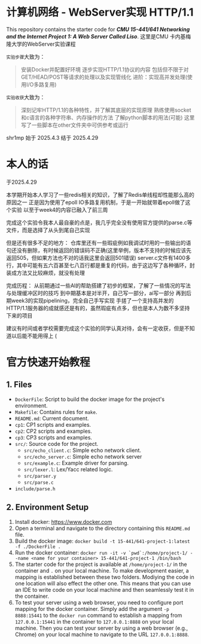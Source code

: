 # 计算机网络 - WebServer实现 HTTP/1.1

This repository contains the starter code for ***CMU 15-441/641 Networking and the Internet Project 1: A Web Server Called Liso***.
这里是CMU 卡内基梅隆大学的WebServer实验课程


`实验步骤`大致为：
> 安装Docker并配置好环境
> 逐步实现HTTP/1.1协议的内容
> 包括但不限于对GET/HEAD/POST等请求的处理以及实现管线化
> 进阶：实现高并发处理(使用I/O多路复用)


`实验收获`大致为：
> 深刻记牢HTTP/1.1的各种特性，并了解其底层的实现原理
> 熟练使用socket和c语言的各种字符串、内存操作的方法
> 了解python脚本的用法(可能) 这里写了一些脚本在other文件夹中可供参考或运行


shr1mp 始于 2025.4.3 结于 2025.4.29

# 本人的话


于2025.4.29


本学期开始本人学习了一些redis相关的知识，了解了Redis单线程却性能那么高的原因之一
正是因为使用了epoll IO多路复用机制，于是一开始就带着epoll做了这个实验 以至于week4的内容已融入了前三周


完成这个实验令我本人最自豪的点是，我几乎完全没有使用官方提供的parse.c等文件，而是选择了从头到尾自己实现


但是还有很多不足的地方：
仓库里还有一些瑕疵例如我调试时用的一些输出的语句还没有删除，有时候返回的错误码不正确(这里举例，版本不支持的时候应该先返回505，但如果方法也不对的话我这里会返回501错误)
server.c文件有1400多行，其中可能有五六百甚至七八百行都是重复的代码，由于这边写了各种循环，封装成方法又比较麻烦，就没有处理


完成历程：
从前期通过一些AI的帮助搭建了初步的框架，了解了一些情况的写法与处理缓冲区时的技巧
到中期基本是对半开，自己写一部分，ai写一部分
再到后期week3的实现pipelining，完全自己手写实现
手搓了一个支持高并发的HTTP/1.1服务器的成就感还是有的，虽然瑕疵有点多，但也是本人为数不多坚持下来的项目


建议有时间或者学校需要完成这个实验的同学认真对待，会有一定收获，但是不知道以后能不能用得上 (


# 官方快速开始教程

## 1. Files
- `DockerFile`: Script to build the docker image for the project's environment.
- `Makefile`: Contains rules for `make`.
- `README.md`: Current document.
- `cp1`: CP1 scripts and examples.
- `cp2`: CP2 scripts and examples.
- `cp3`: CP3 scripts and examples.
- `src/`: Source code for the project.
    - `src/echo_client.c`: Simple echo network client.
    - `src/echo_server.c`: Simple echo network server
    - `src/example.c`: Example driver for parsing.
    - `src/lexer.l`: Lex/Yacc related logic.
    - `src/parser.y`
    - `src/parse.c`
- `include/parse.h`

## 2. Environment Setup
1. Install docker: https://www.docker.com
2. Open a terminal and navigate to the directory containing this `README.md` file.
3. Build the docker image: `docker build -t 15-441/641-project-1:latest -f ./DockerFile .`
4. Run the docker container: ``docker run -it -v `pwd`:/home/project-1/ --name <name for your container> 15-441/641-project-1 /bin/bash``
5. The starter code for the project is available at `/home/project-1/` in the container and `.` on your local machine. To make development easier, a mapping is established between these two folders. Modiying the code in one location will also effect the other one. This means that you can use an IDE to write code on your local machine and then seamlessly test it in the container.
6. To test your server using a web browser, you need to configure port mapping for the docker container. Simply add the argument `-p 8888:15441` to the `docker run` command to establish a mapping from `127.0.0.1:15441` in the container to `127.0.0.1:8888` on your local machine. Then you can test your server by using a web browser (e.g., Chrome) on your local machine to navigate to the URL `127.0.0.1:8888`.
